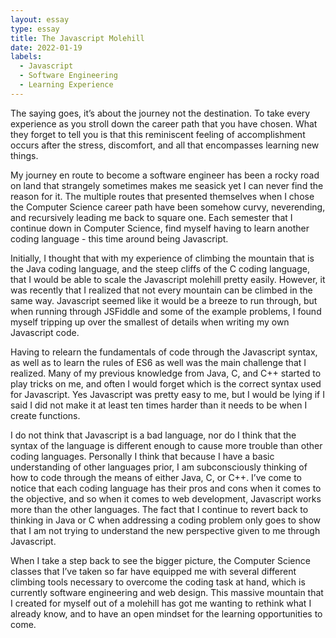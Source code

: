 ```yaml
---
layout: essay
type: essay
title: The Javascript Molehill
date: 2022-01-19
labels:
  - Javascript
  - Software Engineering
  - Learning Experience
---
```

The saying goes, it’s about the journey not the destination. To take every experience as you stroll down the career path that you have chosen. What they forget to tell you is that this reminiscent feeling of accomplishment occurs after the stress, discomfort, and all that encompasses learning new things.

My journey en route to become a software engineer has been a rocky road on land that strangely sometimes makes me seasick yet I can never find the reason for it. The multiple routes that presented themselves when I chose the Computer Science career path have been somehow curvy, neverending, and recursively leading me back to square one. Each semester that I continue down in Computer Science, find myself having to learn another coding language - this time around being Javascript. 

Initially, I thought that with my experience of climbing the mountain that is the Java coding language, and the steep cliffs of the C coding language, that I would be able to scale the Javascript molehill pretty easily. However, it was recently that I realized that not every mountain can be climbed in the same way. Javascript seemed like it would be a breeze to run through, but when running through JSFiddle and some of the example problems, I found myself tripping up over the smallest of details when writing my own Javascript code.

Having to relearn the fundamentals of code through the Javascript syntax, as well as to learn the rules of ES6 as well was the main challenge that I realized. Many of my previous knowledge from Java, C, and C++ started to play tricks on me, and often I would forget which is the correct syntax used for Javascript. Yes Javascript was pretty easy to me, but I would be lying if I said I did not make it at least ten times harder than it needs to be when I create functions. 

I do not think that Javascript is a bad language, nor do I think that the syntax of the language is different enough to cause more trouble than other coding languages. Personally I think that because I have a basic understanding of other languages prior, I am subconsciously thinking of how to code through the means of either Java, C, or C++. I’ve come to notice that each coding language has their pros and cons when it comes to the objective, and so when it comes to web development, Javascript works more than the other languages. The fact that I continue to revert back to thinking in Java or C when addressing a coding problem only goes to show that I am not trying to understand the new perspective given to me through Javascript.

When I take a step back to see the bigger picture, the Computer Science classes that I’ve taken so far have equipped me with several different climbing tools necessary to overcome the coding task at hand, which is currently software engineering and web design. This massive mountain that I created for myself out of a molehill has got me wanting to rethink what I already know, and to have an open mindset for the learning opportunities to come.
